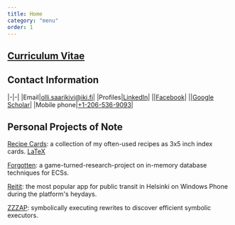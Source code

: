 ```yaml
---
title: Home
category: "menu"
order: 1
---
```


## [Curriculum Vitae](cv.md)

## Contact Information

|-|-|
|Email|[olli.saarikivi@iki.fi](mailto:olli.saarikivi@iki.fi)|
|Profiles|[LinkedIn](https://www.linkedin.com/in/ollisaarikivi)|
||[Facebook](https://www.facebook.com/olli.saarikivi)|
||[Google Scholar](https://scholar.google.fi/citations?user=1DHsgZgAAAAJ&amp;hl=en)|
|Mobile phone|[+1-206-536-9093](tel:+12065369093)|

## Personal Projects of Note

[Recipe Cards](recipe_cards.pdf): a collection of my often-used recipes as 3x5 inch index cards. [LaTeX](https://github.com/OlliSaarikivi/recipecards)

[Forgotten](https://github.com/OlliSaarikivi/forgotten): a game-turned-research-project on in-memory database techniques for ECSs.

[Reitit](https://github.com/OlliSaarikivi/reitit): the most popular app for public transit in Helsinki on Windows Phone during the platform's heydays.

[ZZZAP](https://github.com/OlliSaarikivi/zzzap): symbolically executing rewrites to discover efficient symbolic executors.

